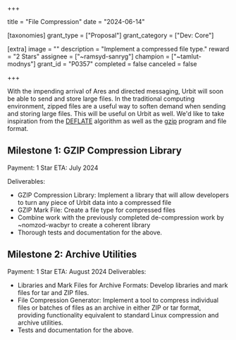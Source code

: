 +++

title = "File Compression"
date = "2024-06-14"

[taxonomies]
grant_type = ["Proposal"]
grant_category = ["Dev: Core"]

[extra]
image = ""
description = "Implement a compressed file type."
reward = "2 Stars"
assignee = ["~ramsyd-sanryg"]
champion = ["~tamlut-modnys"]
grant_id = "P0357"
completed = false
canceled = false

+++

With the impending arrival of Ares and directed messaging, Urbit will soon be able to send and store large files. In the traditional computing environment, zipped files are a useful way to soften demand when sending and storing large files. This will be useful on Urbit as well. We'd like to take inspiration from the [DEFLATE](https://en.wikipedia.org/wiki/Deflate) algorithm as well as the [gzip](https://en.wikipedia.org/wiki/Gzip) program and file format.


## Milestone 1: GZIP Compression Library
Payment: 1 Star
ETA: July 2024

Deliverables:
- GZIP Compression Library: Implement a library that will allow developers to turn any piece of Urbit data into a compressed file
- GZIP Mark File: Create a file type for compressed files
- Combine work with the previously completed de-compression work by ~nomzod-wacbyr to create a coherent library
- Thorough tests and documentation for the above.

## Milestone 2: Archive Utilities
Payment: 1 Star
ETA: August 2024
Deliverables:
- Libraries and Mark Files for Archive Formats: Develop libraries and mark files for tar and ZIP files.
- File Compression Generator: Implement a tool to compress individual files or batches of files as an archive in either ZIP or tar format, providing functionality equivalent to standard Linux compression and archive utilities.
- Tests and documentation for the above.